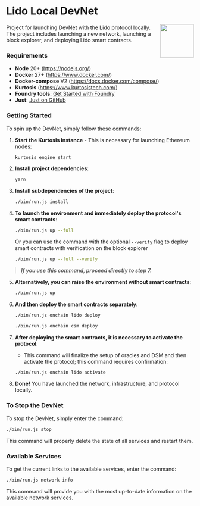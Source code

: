 # Lido Local DevNet

<img src="https://docs.lido.fi/img/logo.svg" height="90px" align="right" width="90px">

Project for launching DevNet with the Lido protocol locally. The project includes launching a new network, launching a block explorer, and deploying Lido smart contracts.

### Requirements

- **Node** 20+ (https://nodejs.org/)
- **Docker** 27+ (https://www.docker.com/)
- **Docker-compose** V2 (https://docs.docker.com/compose/)
- **Kurtosis** (https://www.kurtosistech.com/)
- **Foundry tools**: [Get Started with Foundry](https://book.getfoundry.sh/getting-started/installation)
- **Just**: [Just on GitHub](https://github.com/casey/just)

### Getting Started

To spin up the DevNet, simply follow these commands:

1. **Start the Kurtosis instance** - This is necessary for launching Ethereum nodes:
   ```sh
   kurtosis engine start
   ```

2. **Install project dependencies**:
   ```sh
   yarn
   ```

3. **Install subdependencies of the project**:
   ```sh
   ./bin/run.js install
   ```

4. **To launch the environment and immediately deploy the protocol's smart contracts**:
   ```sh
   ./bin/run.js up --full
   ```
   Or you can use the command with the optional `--verify` flag to deploy smart contracts with verification on the block explorer
   ```sh
   ./bin/run.js up --full --verify
   ```
> ***If you use this command, proceed directly to step 7.***
5. **Alternatively, you can raise the environment without smart contracts**:
   ```sh
   ./bin/run.js up
   ```

6. **And then deploy the smart contracts separately**:
   ```sh
   ./bin/run.js onchain lido deploy
   ```
    ```sh
   ./bin/run.js onchain csm deploy
   ```

7. **After deploying the smart contracts, it is necessary to activate the protocol**:
   - This command will finalize the setup of oracles and DSM and then activate the protocol; this command requires confirmation:
   ```sh
   ./bin/run.js onchain lido activate
   ```

8. **Done!** You have launched the network, infrastructure, and protocol locally.

### To Stop the DevNet

To stop the DevNet, simply enter the command:
```sh
./bin/run.js stop
```
This command will properly delete the state of all services and restart them.

### Available Services

To get the current links to the available services, enter the command:
```sh
./bin/run.js network info
```
This command will provide you with the most up-to-date information on the available network services.

